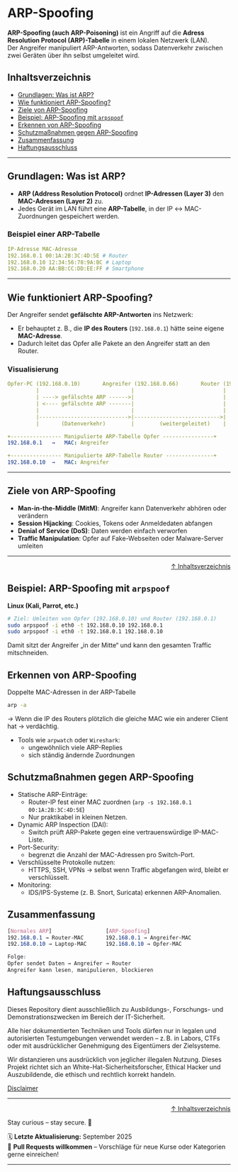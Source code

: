 # ARP-Spoofing

**ARP-Spoofing (auch ARP-Poisoning)** ist ein Angriff auf die **Adress Resolution Protocol (ARP)-Tabelle** in einem lokalen Netzwerk (LAN).  
Der Angreifer manipuliert ARP-Antworten, sodass Datenverkehr zwischen zwei Geräten über ihn selbst umgeleitet wird.  

## Inhaltsverzeichnis
- [Grundlagen: Was ist ARP?](#grundlagen-was-ist-arp)
- [Wie funktioniert ARP-Spoofing?](#wie-funktioniert-arp-spoofing)
- [Ziele von ARP-Spoofing](#ziele-von-arp-spoofing)
- [Beispiel: ARP-Spoofing mit `arpspoof`](#beispiel-arp-spoofing-mit-arpspoof)
- [Erkennen von ARP-Spoofing](#erkennen-von-arp-spoofing)
- [Schutzmaßnahmen gegen ARP-Spoofing](#schutzmaßnahmen-gegen-arp-spoofing)
- [Zusammenfassung](#zusammenfassung)
- [Haftungsausschluss](#haftungsausschluss)

---

## Grundlagen: Was ist ARP?

- **ARP (Address Resolution Protocol)** ordnet **IP-Adressen (Layer 3)** den **MAC-Adressen (Layer 2)** zu.  
- Jedes Gerät im LAN führt eine **ARP-Tabelle**, in der IP ↔ MAC-Zuordnungen gespeichert werden.  

### Beispiel einer ARP-Tabelle
```yaml
IP-Adresse MAC-Adresse
192.168.0.1 00:1A:2B:3C:4D:5E # Router
192.168.0.10 12:34:56:78:9A:BC # Laptop
192.168.0.20 AA:BB:CC:DD:EE:FF # Smartphone
```

---

## Wie funktioniert ARP-Spoofing?

Der Angreifer sendet **gefälschte ARP-Antworten** ins Netzwerk:  
- Er behauptet z. B., die **IP des Routers** (`192.168.0.1`) hätte seine eigene **MAC-Adresse**.  
- Dadurch leitet das Opfer alle Pakete an den Angreifer statt an den Router.  

### Visualisierung

```yaml
Opfer-PC (192.168.0.10)       Angreifer (192.168.0.66)       Router (192.168.0.1)
         |                             |                            |
         | ----> gefälschte ARP ------>|                            |
         | <---- gefälschte ARP -------|                            |
         |                             |                            |
         |---------------------------->|--------------------------->|
         |       (Datenverkehr)        |        (weitergeleitet)    |

+---------------- Manipulierte ARP-Tabelle Opfer ----------------+
192.168.0.1   →   MAC: Angreifer

+---------------- Manipulierte ARP-Tabelle Router ---------------+
192.168.0.10  →   MAC: Angreifer
```


---

## Ziele von ARP-Spoofing

- **Man-in-the-Middle (MitM)**: Angreifer kann Datenverkehr abhören oder verändern  
- **Session Hijacking**: Cookies, Tokens oder Anmeldedaten abfangen  
- **Denial of Service (DoS)**: Daten werden einfach verworfen  
- **Traffic Manipulation**: Opfer auf Fake-Webseiten oder Malware-Server umleiten  

---

<div align=right>

[↑ Inhaltsverzeichnis](#inhaltsverzeichnis)

</div>

## Beispiel: ARP-Spoofing mit `arpspoof`

**Linux (Kali, Parrot, etc.)**
```bash
# Ziel: Umleiten von Opfer (192.168.0.10) und Router (192.168.0.1)
sudo arpspoof -i eth0 -t 192.168.0.10 192.168.0.1
sudo arpspoof -i eth0 -t 192.168.0.1 192.168.0.10
```

Damit sitzt der Angreifer „in der Mitte“ und kann den gesamten Traffic mitschneiden.

## Erkennen von ARP-Spoofing

Doppelte MAC-Adressen in der ARP-Tabelle
```bash
arp -a
```
→ Wenn die IP des Routers plötzlich die gleiche MAC wie ein anderer Client hat → verdächtig.

- Tools wie `arpwatch` oder `Wireshark`:
    - ungewöhnlich viele ARP-Replies
    - sich ständig ändernde Zuordnungen

## Schutzmaßnahmen gegen ARP-Spoofing

- Statische ARP-Einträge:
    - Router-IP fest einer MAC zuordnen (`arp -s 192.168.0.1 00:1A:2B:3C:4D:5E`)
    - Nur praktikabel in kleinen Netzen.
- Dynamic ARP Inspection (DAI):
    - Switch prüft ARP-Pakete gegen eine vertrauenswürdige IP-MAC-Liste.
- Port-Security:
    - begrenzt die Anzahl der MAC-Adressen pro Switch-Port.
- Verschlüsselte Protokolle nutzen:
    - HTTPS, SSH, VPNs → selbst wenn Traffic abgefangen wird, bleibt er verschlüsselt.
- Monitoring:
    - IDS/IPS-Systeme (z. B. Snort, Suricata) erkennen ARP-Anomalien.

## Zusammenfassung

```css
[Normales ARP]                 [ARP-Spoofing]
192.168.0.1 → Router-MAC       192.168.0.1 → Angreifer-MAC
192.168.0.10 → Laptop-MAC      192.168.0.10 → Opfer-MAC

Folge:
Opfer sendet Daten → Angreifer → Router
Angreifer kann lesen, manipulieren, blockieren
```



## Haftungsausschluss

Dieses Repository dient ausschließlich zu Ausbildungs-, Forschungs- und Demonstrationszwecken im Bereich der IT-Sicherheit.

Alle hier dokumentierten Techniken und Tools dürfen nur in legalen und autorisierten Testumgebungen verwendet werden – z. B. in Labors, CTFs oder mit ausdrücklicher Genehmigung des Eigentümers der Zielsysteme.

Wir distanzieren uns ausdrücklich von jeglicher illegalen Nutzung.
Dieses Projekt richtet sich an White-Hat-Sicherheitsforscher, Ethical Hacker und Auszubildende, die ethisch und rechtlich korrekt handeln.

[Disclaimer](/00-disclaimer/disclaimer.md)

--- 

<div align=right>

[↑ Inhaltsverzeichnis](#inhaltsverzeichnis)

</div>

Stay curious – stay secure. 🔐

🗓️ **Letzte Aktualisierung:** September 2025  
🤝 **Pull Requests willkommen** – Vorschläge für neue Kurse oder Kategorien gerne einreichen!

---